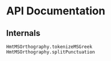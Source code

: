 # API Documentation


## Internals

```@docs
HmtMSOrthography.tokenizeMSGreek
HmtMSOrthography.splitPunctuation
```